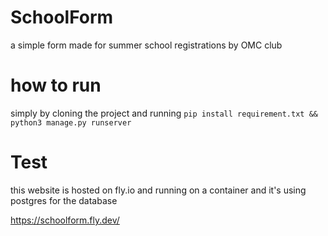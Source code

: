 # SchoolForm
a simple form made for summer school registrations by OMC club 

# how to run 

simply by cloning the project and running `pip install requirement.txt && python3 manage.py runserver`

# Test 
this website is hosted on fly.io and running on a container and it's using postgres for the database 

https://schoolform.fly.dev/

